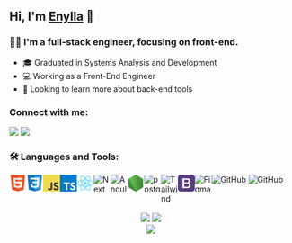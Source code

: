 ## Hi, I'm [Enylla] 👋

### 👩‍💻 I'm a full-stack engineer, focusing on front-end.

- 🎓 Graduated in Systems Analysis and Development
- 💻 Working as a Front-End Engineer
- 🎯 Looking to learn more about back-end tools
  
### Connect with me:

[<img src="https://img.shields.io/badge/-LinkedIn-%230077B5?style=for-the-badge&logo=linkedin&logoColor=white" target="_blank">][linkedin]
[<img src="https://img.shields.io/badge/-Gmail-%23333?style=for-the-badge&logo=gmail&logoColor=white" target="_blank">][gmail]


### 🛠  Languages and Tools:

<div>
  <img align="left" alt="HTML5" height="30" width="30" src="https://raw.githubusercontent.com/devicons/devicon/master/icons/html5/html5-original.svg" />
  <img align="left" alt="CSS3" height="30" width="30" src="https://raw.githubusercontent.com/devicons/devicon/master/icons/css3/css3-original.svg" />  
  <img align="left" alt="JavaScript" width="30px" src="https://raw.githubusercontent.com/github/explore/80688e429a7d4ef2fca1e82350fe8e3517d3494d/topics/javascript/javascript.png" />
     <img align="left" alt="TypeScript" width="30px" src="https://raw.githubusercontent.com/github/explore/80688e429a7d4ef2fca1e82350fe8e3517d3494d/topics/typescript/typescript.png" />
   <img align="left" alt="React" height="30" width="30" src="https://raw.githubusercontent.com/devicons/devicon/master/icons/react/react-original.svg" />
     <img align="left" alt="Next" height="30" width="30" src="https://blog.logrocket.com/wp-content/uploads/2020/01/creating-website-react-next-js.png" />   
<img align="left" alt="Angular" height="30" width="30" src="https://vectorseek.com/wp-content/uploads/2023/07/Angular-Logo-Vector.svg-.png" />    
    <img align="left" height="30" alt="Node" width="30" src="https://raw.githubusercontent.com/devicons/devicon/master/icons/nodejs/nodejs-original.svg" />
 <img align="left" alt="postgresql logo" height="30" width="30"src="https://camo.githubusercontent.com/f76ca013b330e2bffb000dfd1f5487432ead1d7c6f489b6051a5ac5853ea4c78/68747470733a2f2f63646e2e6a7364656c6976722e6e65742f67682f64657669636f6e732f64657669636f6e2f69636f6e732f706f737467726573716c2f706f737467726573716c2d6f726967696e616c2e737667" data-canonical-src="https://cdn.jsdelivr.net/gh/devicons/devicon/icons/postgresql/postgresql-original.svg" />
  <img height="30" alt="GitHub" src="https://cdn3.iconfinder.com/data/icons/inficons/512/github.png" />
      <img align="left" alt="Tailwind" width="30px" src="https://codekitapp.com/images/help/free-tailwind-icon@2x.png"/>
<img align="left" alt="Bootstrap" width="30px" src="https://raw.githubusercontent.com/github/explore/80688e429a7d4ef2fca1e82350fe8e3517d3494d/topics/bootstrap/bootstrap.png" />
   <img align="left" alt="Figma" src="https://camo.githubusercontent.com/e39dd3b8f4afd6976f4978888b37cdaf52b825afb08eb36c99d92e2e63562553/68747470733a2f2f63646e2e6a7364656c6976722e6e65742f67682f64657669636f6e732f64657669636f6e2f69636f6e732f6669676d612f6669676d612d6f726967696e616c2e737667" height="30" width="30" alt="figma logo" data-canonical-src="https://cdn.jsdelivr.net/gh/devicons/devicon/icons/figma/figma-original.svg"/>
   <img  alt="GitHub" src="https://camo.githubusercontent.com/15166a15835f145259844be455ab5945594a70c48a3090aa83d193bd5e3e9bc5/68747470733a2f2f63646e2e6a7364656c6976722e6e65742f67682f64657669636f6e732f64657669636f6e2f69636f6e732f6769742f6769742d6f726967696e616c2e737667" height="30" width="30" alt="git logo" data-canonical-src="https://cdn.jsdelivr.net/gh/devicons/devicon/icons/git/git-original.svg" />
 
</div>

<br />
<br />
<br />
<div align="center">

<div align="center">
<img height="150em" src="https://github-readme-stats.vercel.app/api?username=enyllaoliveira&show_icons=true&count_private=true&hide_border=true&title_color=A646FF&icon_color=A646FF&text_color=c9d1d9&bg_color=0d1117"/>
<img height="150em" src="https://github-readme-stats.vercel.app/api/top-langs/?username=enyllaoliveira&layout=compact&hide_border=true&title_color=A646FF&text_color=c9d1d9&bg_color=0d1117"/>
</div>
 <img align="center" src="http://github-profile-summary-cards.vercel.app/api/cards/profile-details?username=enyllaoliveira&theme=radical"/>
</div>




[Enylla]: https://www.linkedin.com/in/enylla-oliveira/
[linkedin]: https://www.linkedin.com/in/enylla-oliveira/
[gmail]: mailto:enyllaoliveira@gmail.com

